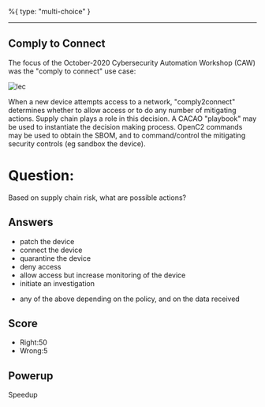 %{
 type: "multi-choice"
}

---
## Comply to Connect
The focus of the October-2020
Cybersecurity Automation Workshop (CAW)
was the "comply to connect" use case:

![lec](/images/comply2connect.png)

When a new device attempts access to a network,
"comply2connect" determines whether to allow access
or to do any number of mitigating actions.
Supply chain plays a role in this decision.
A CACAO "playbook" may be used to instantiate the decision making process.
OpenC2 commands may be used to obtain the SBOM, and to
command/control the mitigating security controls (eg sandbox the device).

# Question:
Based on supply chain risk, what are possible actions?

## Answers
- patch the device
- connect the device
- quarantine the device
- deny access
- allow access but increase monitoring of the device
- initiate an investigation
* any of the above depending on the policy, and on the data received

## Score
- Right:50
- Wrong:5

## Powerup
Speedup
